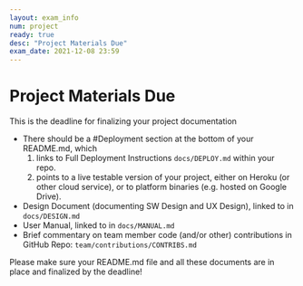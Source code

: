 ```yaml
---
layout: exam_info
num: project
ready: true
desc: "Project Materials Due"
exam_date: 2021-12-08 23:59
---
```


# Project Materials Due

This is the deadline for finalizing your project documentation
* There should be a #Deployment section at the bottom of your README.md, which 
    1. links to Full Deployment Instructions `docs/DEPLOY.md` within your repo.    
    2. points to a live testable version of your project, either on Heroku (or other cloud service), or to platform binaries (e.g. hosted on Google Drive).
* Design Document (documenting SW Design and UX Design), linked to in `docs/DESIGN.md`
* User Manual, linked to in `docs/MANUAL.md` 
* Brief commentary on team member code (and/or other) contributions in GitHub Repo: `team/contributions/CONTRIBS.md`


Please make sure your README.md file and all these documents are in place and finalized by the deadline!


